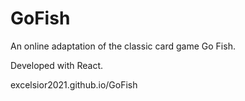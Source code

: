 # GoFish
An online adaptation of the classic card game Go Fish. 

Developed with React.

excelsior2021.github.io/GoFish
